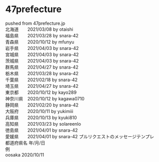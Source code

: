 # 47prefecture
pushed from 47prefecture.jp  
北海道　　2021/03/08 by otaishi   
福島県　　2021/03/28 by snara-42  
青森県　　2020/10/12 by mfunyu  
岩手県　　2021/04/03 by snara-42  
宮城県　　2021/04/03 by snara-42  
茨城県　　2021/04/03 by snara-42  
群馬県　　2021/04/27 by snara-42  
栃木県　　2021/03/28 by snara-42  
千葉県　　2021/02/18 by snara-42  
埼玉県　　2021/04/27 by snara-42  
東京都　　2020/10/12 by kayo289  
神奈川県　2020/10/12 by kagawa0710  
静岡県　　2021/02/20 by snara-42  
大阪府　　2020/10/11 by yukimiii  
兵庫県　　2020/10/13 by kyuki810  
高知県　　2021/03/23 by solareenlo  
徳島県　　2021/04/01 by snara-42  
愛媛県　　2021/04/01 by snara-42
プルリクエストのメッセージテンプレ  
都道府県名 年/月/日  
例  
oosaka 2020/10/11
